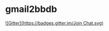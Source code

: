 # gmail2bbdb
[![Gitter](https://badges.gitter.im/Join Chat.svg)](https://gitter.im/redguardtoo/gmail2bbdb?utm_source=badge&utm_medium=badge&utm_campaign=pr-badge&utm_content=badge)